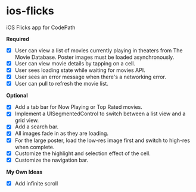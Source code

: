 # ios-flicks
iOS Flicks app for CodePath

__Required__
- [x] User can view a list of movies currently playing in theaters from The Movie Database. Poster images must be loaded asynchronously.
- [x] User can view movie details by tapping on a cell.
- [x] User sees loading state while waiting for movies API.
- [x] User sees an error message when there's a networking error.
- [x] User can pull to refresh the movie list.

__Optional__
- [x] Add a tab bar for Now Playing or Top Rated movies.
- [x] Implement a UISegmentedControl to switch between a list view and a grid view.
- [x] Add a search bar.
- [x] All images fade in as they are loading.
- [x] For the large poster, load the low-res image first and switch to high-res when complete.
- [x] Customize the highlight and selection effect of the cell.
- [x] Customize the navigation bar.

__My Own Ideas__
- [x] Add infinite scroll

